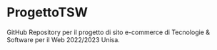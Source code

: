 # ProgettoTSW
GitHub Repository per il progetto di sito e-commerce di Tecnologie &amp; Software per il Web 2022/2023 Unisa.
